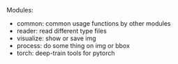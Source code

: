 
Modules:
- common: common usage functions by other modules
- reader: read different type files
- visualize: show or save img
- process: do some thing on img or bbox
- torch: deep-train tools for pytorch
